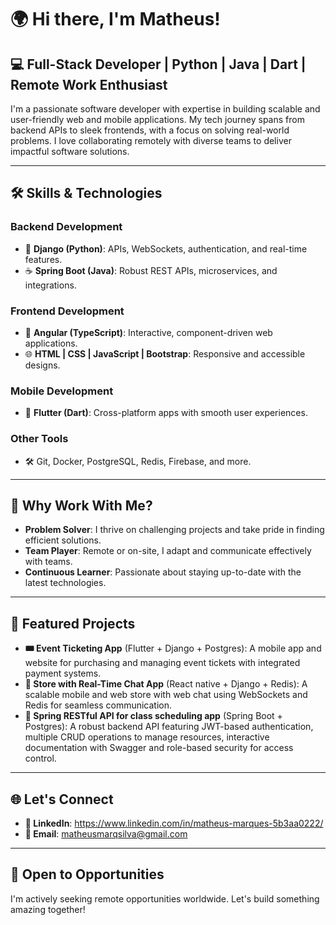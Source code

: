 # 🌍 Hi there, I'm Matheus!

## 💻 Full-Stack Developer | Python | Java | Dart | Remote Work Enthusiast  

I'm a passionate software developer with expertise in building scalable and user-friendly web and mobile applications. My tech journey spans from backend APIs to sleek frontends, with a focus on solving real-world problems. I love collaborating remotely with diverse teams to deliver impactful software solutions.  

---

## 🛠️ Skills & Technologies  

### Backend Development  
- 🐍 **Django (Python)**: APIs, WebSockets, authentication, and real-time features.  
- ☕ **Spring Boot (Java)**: Robust REST APIs, microservices, and integrations.  

### Frontend Development  
- 🌟 **Angular (TypeScript)**: Interactive, component-driven web applications.  
- 🌐 **HTML | CSS | JavaScript | Bootstrap**: Responsive and accessible designs.  

### Mobile Development  
- 📱 **Flutter (Dart)**: Cross-platform apps with smooth user experiences.  

### Other Tools  
- 🛠️ Git, Docker, PostgreSQL, Redis, Firebase, and more.  

---

## 🌟 Why Work With Me?  

- **Problem Solver**: I thrive on challenging projects and take pride in finding efficient solutions.  
- **Team Player**: Remote or on-site, I adapt and communicate effectively with teams.  
- **Continuous Learner**: Passionate about staying up-to-date with the latest technologies.  

---

## 📂 Featured Projects  

- **🎟 Event Ticketing App** (Flutter + Django + Postgres): A mobile app and website for purchasing and managing event tickets with integrated payment systems.  
- **💬 Store with Real-Time Chat App** (React native + Django + Redis): A scalable mobile and web store with web chat using WebSockets and Redis for seamless communication.  
- **🔗 Spring RESTful API for class scheduling app** (Spring Boot + Postgres): A robust backend API featuring JWT-based authentication, multiple CRUD operations to manage resources, interactive documentation with Swagger and role-based security for access control.

---

## 🌐 Let's Connect  

- **🔗 LinkedIn**: https://www.linkedin.com/in/matheus-marques-5b3aa0222/ 
- **📧 Email**: matheusmarqsilva@gmail.com

---

## 🚀 Open to Opportunities  

I'm actively seeking remote opportunities worldwide. Let's build something amazing together!  
